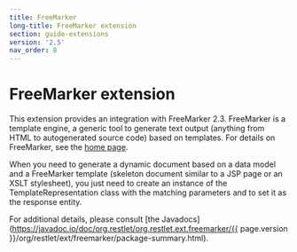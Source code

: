 ```yaml
---
title: FreeMarker
long-title: FreeMarker extension
section: guide-extensions
version: '2.5'
nav_order: 8
---
```

# FreeMarker extension

This extension provides an integration with FreeMarker 2.3. FreeMarker
is a template engine, a generic tool to generate text output (anything
from HTML to autogenerated source code) based on templates. For details
on FreeMarker, see the [home page](http://freemarker.org/).

When you need to generate a dynamic document based on a data model and a
FreeMarker template (skeleton document similar to a JSP page or an XSLT
stylesheet), you just need to create an instance of the
TemplateRepresentation class with the matching parameters and to set it
as the response entity.

For additional details, please consult [the
Javadocs](https://javadoc.io/doc/org.restlet/org.restlet.ext.freemarker/{{ page.version }}/org/restlet/ext/freemarker/package-summary.html).
